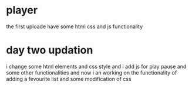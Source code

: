 # player

the first uploade have some html css and js functionality


# day two updation 

i change some html elements and css style and i add js for play pause and some other functionalities 
and now i an working on the functionality of adding a fevourite list and some modification of css
